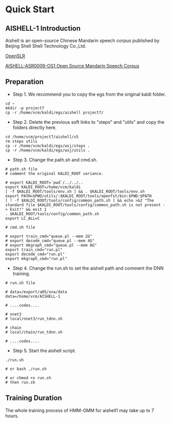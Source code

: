 # Quick Start

## AISHELL-1 Introduction

Aishell is an open-source Chinese Mandarin speech corpus published by Beijing Shell Shell Technology Co.,Ltd.

[OpenSLR](http://www.openslr.org/33/)

[AISHELL-ASR0009-OS1 Open Source Mandarin Speech Corpus](http://www.aishelltech.com/kysjcp)

## Preparation

* Step 1. We recommend you to copy the egs from the original kaldi folder.
```shell
cd ~
mkdir -p project7
cp -r /home/vcm/kaldi/egs/aishell project7/
```
* Step 2. Delete the previous soft links to "steps" and "utils" and copy the folders directly here.
```shell
cd /home/vcm/project7/aishell/s5
rm steps utils
cp -r /home/vcm/kaldi/egs/wsj/steps .
cp -r /home/vcm/kaldi/egs/wsj/utils .
```
* Step 3. Change the path.sh and cmd.sh.
```shell
# path.sh file
# comment the original KALDI_ROOT variance.

# export KALDI_ROOT=`pwd`/../../..
export KALDI_ROOT=/home/vcm/kaldi
[ -f $KALDI_ROOT/tools/env.sh ] && . $KALDI_ROOT/tools/env.sh
export PATH=$PWD/utils/:$KALDI_ROOT/tools/openfst/bin:$PWD:$PATH
[ ! -f $KALDI_ROOT/tools/config/common_path.sh ] && echo >&2 "The standard file $KALDI_ROOT/tools/config/common_path.sh is not present -> Exit!" && exit 1
. $KALDI_ROOT/tools/config/common_path.sh
export LC_ALL=C
```

```shell
# cmd.sh file

# export train_cmd="queue.pl --mem 2G"
# export decode_cmd="queue.pl --mem 4G"
# export mkgraph_cmd="queue.pl --mem 8G"
export train_cmd="run.pl"
export decode_cmd="run.pl"
export mkgraph_cmd="run.pl"
```

* Step 4. Change the run.sh to set the aishell path and comment the DNN training.
```shell
# run.sh file

# data=/export/a05/xna/data
data=/home/vcm/AISHELL-1

# ....codes....

# nnet3
# local/nnet3/run_tdnn.sh

# chain
# local/chain/run_tdnn.sh

# ....codes....
```

* Step 5. Start the aishell script.
```shell
./run.sh

# or bash ./run.sh

# or chmod +x run.sh 
# then run.sh
```

## Training Duration

The whole training process of HMM-GMM for aishell1 may take up to 7 hours.
